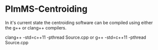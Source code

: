 # PImMS-Centroiding

In it's current state the centroiding software can be compiled using either the g++ or clang++ compilers.

clang++ -std=c++11 -pthread Source.cpp
or
g++ -std=c++11 -pthread Source.cpp
